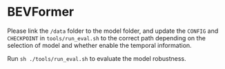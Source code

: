 # BEVFormer

Please link the `/data` folder to the model folder, and update the `CONFIG` and `CHECKPOINT` in `tools/run_eval.sh` to the correct path depending on the selection of model and whether enable the temporal information.

Run `sh ./tools/run_eval.sh` to evaluate the model robustness.
